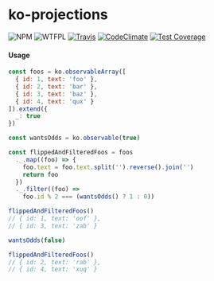 # ko-projections

![NPM](https://img.shields.io/npm/v/ko-projections.svg)
![WTFPL](https://img.shields.io/npm/l/ko-projections.svg)
[![Travis](https://img.shields.io/travis/Profiscience/ko-projections.svg)](https://travis-ci.org/Profiscience/ko-projections)
[![CodeClimate](https://img.shields.io/codeclimate/github/Profiscience/ko-projections.svg)](https://codeclimate.com/github/Profiscience/ko-projections)
[![Test Coverage](https://codeclimate.com/repos/5722f999db67c30068003d60/badges/feedbd14a4dfe9b26554/coverage.svg)](https://codeclimate.com/repos/5722f999db67c30068003d60/coverage)

#### Usage

```javascript
const foos = ko.observableArray([
  { id: 1, text: 'foo' },
  { id: 2, text: 'bar' },
  { id: 3, text: 'baz' },
  { id: 4, text: 'qux' }
]).extend({
  _: true
})

const wantsOdds = ko.observable(true)

const flippedAndFilteredFoos = foos
  ._.map((foo) => {
    foo.text = foo.text.split('').reverse().join('')
    return foo
  })
  ._.filter((foo) =>
    foo.id % 2 === (wantsOdds() ? 1 : 0))

flippedAndFilteredFoos()
// { id: 1, text: 'oof' },
// { id: 3, text: 'zab' }

wantsOdds(false)

flippedAndFilteredFoos()
// { id: 2, text: 'rab' },
// { id: 4, text: 'xuq' }
```
